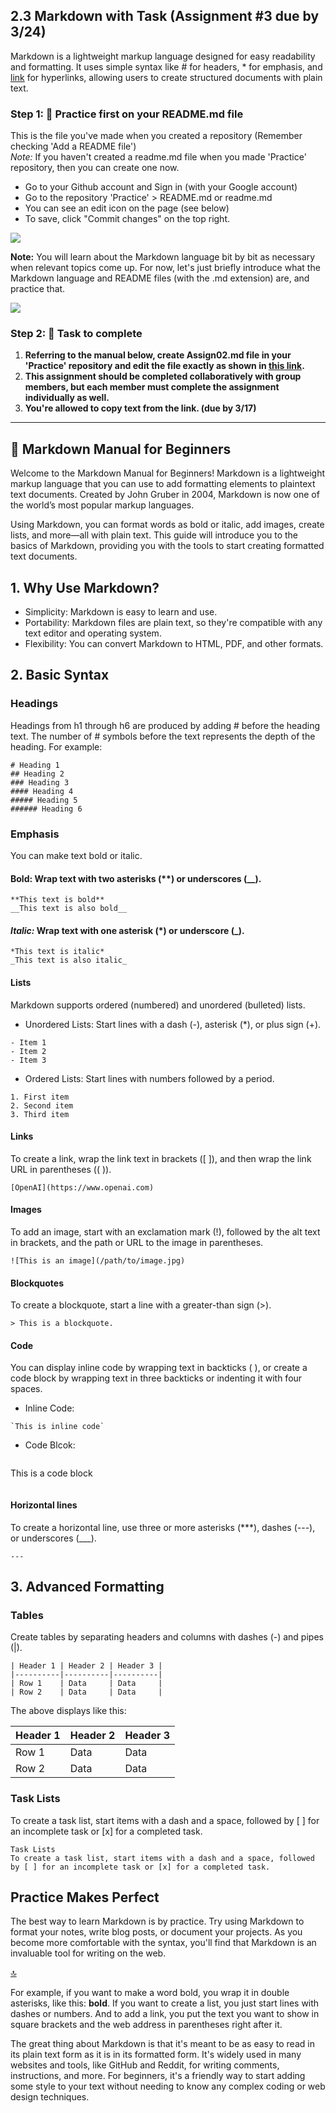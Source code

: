 ## 2.3 Markdown with Task (Assignment #3 due by 3/24)

Markdown is a lightweight markup language designed for easy readability and formatting. It uses simple syntax like # for headers, * for emphasis, and [link](URL) for hyperlinks, allowing users to create structured documents with plain text.

### Step 1: 🐣 Practice first on your README.md file

This is the file you've made when you created a repository (Remember checking 'Add a README file')  
_Note:_ If you haven't created a readme.md file when you made 'Practice' repository, then you can create one now.

* Go to your Github account and Sign in (with your Google account)
* Go to the repository 'Practice' > README.md or readme.md
* You can see an edit icon on the page (see below)
* To save, click "Commit changes" on the top right.

![](https://github.com/MK316/Coding4ET/raw/main/images/image05.png)

**Note:** You will learn about the Markdown language bit by bit as necessary when relevant topics come up. For now, let's just briefly introduce what the Markdown language and README files (with the .md extension) are, and practice that.

![](https://github.com/MK316/Coding4ET/raw/main/images/image06.png)

### Step 2: 🐣 Task to complete

1. **Referring to the manual below, create Assign02.md file in your 'Practice' repository and edit the file exactly as shown in [this link](https://github.com/MK316/Coding4ET/blob/main/Lessons/markdown-sample.md).**
2. **This assignment should be completed collaboratively with group members, but each member must complete the assignment individually as well.**
3. **You're allowed to copy text from the link. (due by 3/17)**

---
## 📗 Markdown Manual for Beginners
Welcome to the Markdown Manual for Beginners! Markdown is a lightweight markup language that you can use to add formatting elements to plaintext text documents. Created by John Gruber in 2004, Markdown is now one of the world’s most popular markup languages.

Using Markdown, you can format words as bold or italic, add images, create lists, and more—all with plain text. This guide will introduce you to the basics of Markdown, providing you with the tools to start creating formatted text documents.

## 1. Why Use Markdown?
+ Simplicity: Markdown is easy to learn and use.
+ Portability: Markdown files are plain text, so they're compatible with any text editor and operating system.
+ Flexibility: You can convert Markdown to HTML, PDF, and other formats.

## 2. Basic Syntax
### Headings
Headings from h1 through h6 are produced by adding # before the heading text. The number of # symbols before the text represents the depth of the heading. For example:

```
# Heading 1
## Heading 2
### Heading 3
#### Heading 4
##### Heading 5
###### Heading 6

```

### Emphasis
You can make text bold or italic.

#### Bold: Wrap text with two asterisks (**) or underscores (__).

```
**This text is bold**
__This text is also bold__

```

#### _Italic:_ Wrap text with one asterisk (*) or underscore (_).

```
*This text is italic*
_This text is also italic_
```

#### Lists
Markdown supports ordered (numbered) and unordered (bulleted) lists.

+  Unordered Lists: Start lines with a dash (-), asterisk (*), or plus sign (+).

```
- Item 1
- Item 2
- Item 3
```
+ Ordered Lists: Start lines with numbers followed by a period.
```
1. First item
2. Second item
3. Third item
```

#### Links
To create a link, wrap the link text in brackets ([ ]), and then wrap the link URL in parentheses (( )).

```
[OpenAI](https://www.openai.com)
```

#### Images
To add an image, start with an exclamation mark (!), followed by the alt text in brackets, and the path or URL to the image in parentheses.
```
![This is an image](/path/to/image.jpg)
```

#### Blockquotes
To create a blockquote, start a line with a greater-than sign (>).

```
> This is a blockquote.
```

#### Code
You can display inline code by wrapping text in backticks ( ), or create a code block by wrapping text in three backticks or indenting it with four spaces.

+ Inline Code:
```
`This is inline code`
```

+ Code Blcok:
```markdown

```
This is a code block
```
```

#### Horizontal lines
To create a horizontal line, use three or more asterisks (***), dashes (---), or underscores (___).

```
---
```

## 3. Advanced Formatting
### Tables
Create tables by separating headers and columns with dashes (-) and pipes (|).

```
| Header 1 | Header 2 | Header 3 |
|----------|----------|----------|
| Row 1    | Data     | Data     |
| Row 2    | Data     | Data     |
```
The above displays like this:

| Header 1 | Header 2 | Header 3 |
|----------|----------|----------|
| Row 1    | Data     | Data     |
| Row 2    | Data     | Data     |


### Task Lists
To create a task list, start items with a dash and a space, followed by [ ] for an incomplete task or [x] for a completed task.

```
Task Lists
To create a task list, start items with a dash and a space, followed by [ ] for an incomplete task or [x] for a completed task.
```

## Practice Makes Perfect
The best way to learn Markdown is by practice. Try using Markdown to format your notes, write blog posts, or document your projects. As you become more comfortable with the syntax, you'll find that Markdown is an invaluable tool for writing on the web.




[🔝](#Lesson-2-Getting-Ready)



[^1]: **Markdown (or Markdown language)** is a simple way of writing formatted text using plain text. It's popular because it's easy to learn and use. Imagine you're writing a normal text document, but you can also add some special symbols to make certain words bold, create lists, or even add links and pictures.

For example, if you want to make a word bold, you wrap it in double asterisks, like this: **bold**. If you want to create a list, you just start lines with dashes or numbers. And to add a link, you put the text you want to show in square brackets and the web address in parentheses right after it.

The great thing about Markdown is that it's meant to be as easy to read in its plain text form as it is in its formatted form. It's widely used in many websites and tools, like GitHub and Reddit, for writing comments, instructions, and more. For beginners, it's a friendly way to start adding some style to your text without needing to know any complex coding or web design techniques.
